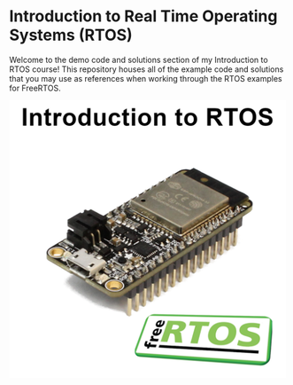 # Introduction to Real Time Operating Systems (RTOS)

Welcome to the demo code and solutions section of my Introduction to RTOS course! This repository houses all of the example code and solutions that you may use as references when working through the RTOS examples for FreeRTOS. 

<img src="images/intro-to-rtos.png" alt="Intro to RTOS course logo" width="500"/>
